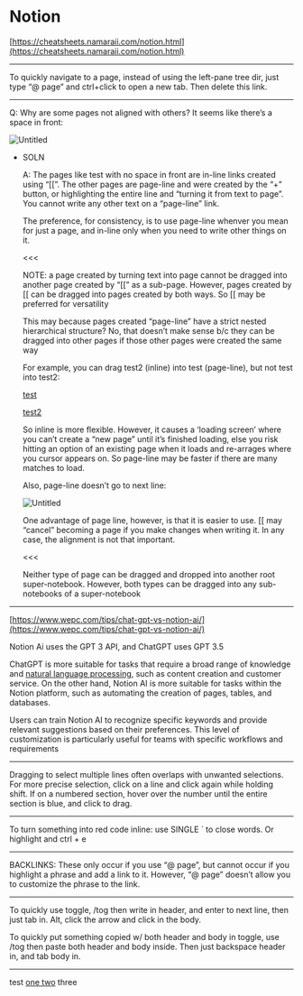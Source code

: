 # Notion

[https://cheatsheets.namaraii.com/notion.html](https://cheatsheets.namaraii.com/notion.html)

---

To quickly navigate to a page, instead of using the left-pane tree dir, just type “@ page” and ctrl+click to open a new tab. Then delete this link.

---

Q: Why are some pages not aligned with others? It seems like there’s a space in front:

![Untitled](Notion%2003b683dc0d694a6c863be959c6458bb7/Untitled.png)

- SOLN
    
    A: The pages like test with no space in front are in-line links created using “[[”. The other pages are page-line and were created by the “+” button, or highlighting the entire line and “turning it from text to page”. You cannot write any other text on a “page-line” link.
    
    The preference, for consistency, is to use page-line whenver you mean for just a page, and in-line only when you need to write other things on it.
    
    <<<
    
    NOTE: a page created by turning text into page cannot be dragged into another page created by “[[” as a sub-page. However, pages created by [[ can be dragged into pages created by both ways. So [[ may be preferred for versatility
    
    This may because pages created “page-line” have a strict nested hierarchical structure? No, that doesn’t make sense b/c they can be dragged into other pages if those other pages were created the same way
    
    For example, you can drag test2 (inline) into test (page-line), but not test into test2:
    
    [test](Notion%2003b683dc0d694a6c863be959c6458bb7/test%201c269f811c024a69be0770febc4a04e4.md)
    
    [test2](Notion%2003b683dc0d694a6c863be959c6458bb7/test2%20ce27bed53a514439b430b730edbae93d.md) 
    
    So inline is more flexible. However, it causes a ‘loading screen’ where you can’t create a “new page” until it’s finished loading, else you risk hitting an option of an existing page when it loads and re-arrages where you cursor appears on. So page-line may be faster if there are many matches to load.
    
    Also, page-line doesn’t go to next line:
    
    ![Untitled](Notion%2003b683dc0d694a6c863be959c6458bb7/Untitled%201.png)
    
    One advantage of page line, however, is that it is easier to use. [[ may “cancel” becoming a page if you make changes when writing it. In any case, the alignment is not that important.
    
    <<<
    
    Neither type of page can be dragged and dropped into another root super-notebook. However, both types can be dragged into any sub-notebooks of a super-notebook
    

---

[https://www.wepc.com/tips/chat-gpt-vs-notion-ai/](https://www.wepc.com/tips/chat-gpt-vs-notion-ai/)

Notion Ai uses the GPT 3 API, and ChatGPT uses GPT 3.5

ChatGPT is more suitable for tasks that require a broad range of knowledge and [natural language processing](https://www.wepc.com/tips/is-chat-gpt-a-language-model-or-a-conversational-ai/), such as content creation and customer service. On the other hand, Notion AI is more suitable for tasks within the Notion platform, such as automating the creation of pages, tables, and databases.

Users can train Notion AI to recognize specific keywords and provide relevant suggestions based on their preferences. This level of customization is particularly useful for teams with specific workflows and requirements

---

Dragging to select multiple lines often overlaps with unwanted selections. For more precise selection, click on a line and click again while holding shift. If on a numbered section, hover over the number until the entire section is blue, and click to drag.

---

To turn something into red code inline: use SINGLE ` to close words. Or highlight and ctrl + e

---

BACKLINKS: These only occur if you use “@ page”, but cannot occur if you highlight a phrase and add a link to it. However, “@ page” doesn’t allow you to customize the phrase to the link.

---

To quickly use toggle, /tog then write in header, and enter to next line, then just tab in. Alt, click the arrow and click in the body.

To quickly put something copied w/ both header and body in toggle, use /tog then paste both header and body inside. Then just backspace header in, and tab body in.

---

test [one two](https://www.notion.so/one-two-c58906e250cd409fb78e59293a340598) three